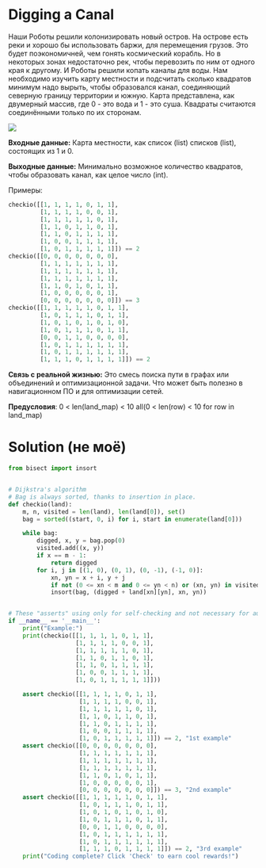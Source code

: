 # Digging a Canal

Наши Роботы решили колонизировать новый остров. На острове есть реки и хорошо бы использовать баржи, для перемещения
грузов. Это будет поэкономичней, чем гонять космический корабль. Но в некоторых зонах недостаточно рек, чтобы перевозить
по ним от одного края к другому. И Роботы решили копать каналы для воды. Нам необходимо изучить карту местности и
подсчитать сколько квадратов минимум надо вырыть, чтобы образовался канал, соединяющий северную границу территории и
южную. Карта представлена, как двумерный массив, где 0 - это вода и 1 - это суша. Квадраты считаются соединёнными только
по их сторонам.

![](https://d17mnqrx9pmt3e.cloudfront.net/media/missions/media/fad59fbf7e7c4fd2aec9f518cc5365ee/digging_canal.png)

**Входные данные:** Карта местности, как список (list) списков (list), состоящих из 1 и 0.

**Выходные данные:** Минимально возможное количество квадратов, чтобы образовать канал, как целое число (int).

Примеры:

```python
checkio([[1, 1, 1, 1, 0, 1, 1],
         [1, 1, 1, 1, 0, 0, 1],
         [1, 1, 1, 1, 1, 0, 1],
         [1, 1, 0, 1, 1, 0, 1],
         [1, 1, 0, 1, 1, 1, 1],
         [1, 0, 0, 1, 1, 1, 1],
         [1, 0, 1, 1, 1, 1, 1]]) == 2
checkio([[0, 0, 0, 0, 0, 0, 0],
         [1, 1, 1, 1, 1, 1, 1],
         [1, 1, 1, 1, 1, 1, 1],
         [1, 1, 1, 1, 1, 1, 1],
         [1, 1, 0, 1, 0, 1, 1],
         [1, 0, 0, 0, 0, 0, 1],
         [0, 0, 0, 0, 0, 0, 0]]) == 3
checkio([[1, 1, 1, 1, 1, 0, 1, 1],
         [1, 0, 1, 1, 1, 0, 1, 1],
         [1, 0, 1, 0, 1, 0, 1, 0],
         [1, 0, 1, 1, 1, 0, 1, 1],
         [0, 0, 1, 1, 0, 0, 0, 0],
         [1, 0, 1, 1, 1, 1, 1, 1],
         [1, 0, 1, 1, 1, 1, 1, 1],
         [1, 1, 1, 0, 1, 1, 1, 1]]) == 2
```

**Связь с реальной жизнью:** Это смесь поиска пути в графах или объединений и оптимизационной задачи. Что может быть
полезно в навигационном ПО и для оптимизации сетей.

**Предусловия**: 0 < len(land_map) < 10
all(0 < len(row) < 10 for row in land_map)

# Solution (не моё)

```python
from bisect import insort


# Dijkstra's algorithm
# Bag is always sorted, thanks to insertion in place.
def checkio(land):
    m, n, visited = len(land), len(land[0]), set()
    bag = sorted((start, 0, i) for i, start in enumerate(land[0]))

    while bag:
        digged, x, y = bag.pop(0)
        visited.add((x, y))
        if x == m - 1:
            return digged
        for i, j in [(1, 0), (0, 1), (0, -1), (-1, 0)]:
            xn, yn = x + i, y + j
            if not (0 <= xn < m and 0 <= yn < n) or (xn, yn) in visited: continue
            insort(bag, (digged + land[xn][yn], xn, yn))


# These "asserts" using only for self-checking and not necessary for auto-testing
if __name__ == '__main__':
    print("Example:")
    print(checkio([[1, 1, 1, 1, 0, 1, 1],
                   [1, 1, 1, 1, 0, 0, 1],
                   [1, 1, 1, 1, 1, 0, 1],
                   [1, 1, 0, 1, 1, 0, 1],
                   [1, 1, 0, 1, 1, 1, 1],
                   [1, 0, 0, 1, 1, 1, 1],
                   [1, 0, 1, 1, 1, 1, 1]]))

    assert checkio([[1, 1, 1, 1, 0, 1, 1],
                    [1, 1, 1, 1, 0, 0, 1],
                    [1, 1, 1, 1, 1, 0, 1],
                    [1, 1, 0, 1, 1, 0, 1],
                    [1, 1, 0, 1, 1, 1, 1],
                    [1, 0, 0, 1, 1, 1, 1],
                    [1, 0, 1, 1, 1, 1, 1]]) == 2, "1st example"
    assert checkio([[0, 0, 0, 0, 0, 0, 0],
                    [1, 1, 1, 1, 1, 1, 1],
                    [1, 1, 1, 1, 1, 1, 1],
                    [1, 1, 1, 1, 1, 1, 1],
                    [1, 1, 0, 1, 0, 1, 1],
                    [1, 0, 0, 0, 0, 0, 1],
                    [0, 0, 0, 0, 0, 0, 0]]) == 3, "2nd example"
    assert checkio([[1, 1, 1, 1, 1, 0, 1, 1],
                    [1, 0, 1, 1, 1, 0, 1, 1],
                    [1, 0, 1, 0, 1, 0, 1, 0],
                    [1, 0, 1, 1, 1, 0, 1, 1],
                    [0, 0, 1, 1, 0, 0, 0, 0],
                    [1, 0, 1, 1, 1, 1, 1, 1],
                    [1, 0, 1, 1, 1, 1, 1, 1],
                    [1, 1, 1, 0, 1, 1, 1, 1]]) == 2, "3rd example"
    print("Coding complete? Click 'Check' to earn cool rewards!")

```